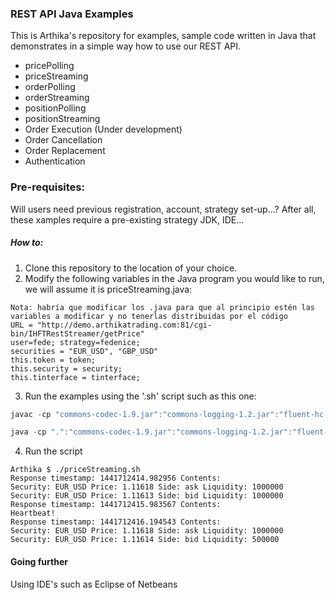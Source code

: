 ### REST API Java Examples
This is Arthika's repository for examples, sample code written in Java that demonstrates in a simple way how to use  our REST API.

* pricePolling
* priceStreaming
* orderPolling
* orderStreaming
* positionPolling
* positionStreaming
* Order Execution (Under development)
* Order Cancellation
* Order Replacement
* Authentication

### Pre-requisites:
Will users need previous registration, account, strategy set-up...? After all, these xamples require a pre-existing strategy
JDK, IDE...

##### How to:

1. Clone this repository to the location of your choice.
2. Modify the following variables in the Java program you would like to run, we will assume it is priceStreaming.java:
```
Nota: habría que modificar los .java para que al principio estén las variables a modificar y no tenerlas distribuidas por el código
URL = "http://demo.arthikatrading.com:81/cgi-bin/IHFTRestStreamer/getPrice"
user=fede; strategy=fedenice;
securities = "EUR_USD", "GBP_USD"
this.token = token;
this.security = security;
this.tinterface = tinterface;
```
3) Run the examples using the '.sh' script such as this one:
```Java
javac -cp "commons-codec-1.9.jar":"commons-logging-1.2.jar":"fluent-hc-4.5.jar":"gson-2.3.1.jar":"httpclient-4.5.jar":"httpclient-cache-4.5.jar":"httpclient-win-4.5.jar":"httpcore-4.4.1.jar":"httpmime-4.5.jar":"jackson-all-1.9.9.jar":"jna-4.1.0.jar":"jna-platform-4.1.0.jar" priceStreaming.java

java -cp ".":"commons-codec-1.9.jar":"commons-logging-1.2.jar":"fluent-hc-4.5.jar":"gson-2.3.1.jar":"httpclient-4.5.jar":"httpclient-cache-4.5.jar":"httpclient-win-4.5.jar":"httpcore-4.4.1.jar":"httpmime-4.5.jar":"jackson-all-1.9.9.jar":"jna-4.1.0.jar":"jna-platform-4.1.0.jar" priceStreaming
```

4) Run the script
```
Arthika $ ./priceStreaming.sh 
Response timestamp: 1441712414.982956 Contents:
Security: EUR_USD Price: 1.11618 Side: ask Liquidity: 1000000
Security: EUR_USD Price: 1.11613 Side: bid Liquidity: 1000000
Response timestamp: 1441712415.983567 Contents:
Heartbeat!
Response timestamp: 1441712416.194543 Contents:
Security: EUR_USD Price: 1.11618 Side: ask Liquidity: 1000000
Security: EUR_USD Price: 1.11614 Side: bid Liquidity: 500000
```
#### Going further
Using IDE's such as Eclipse of Netbeans

